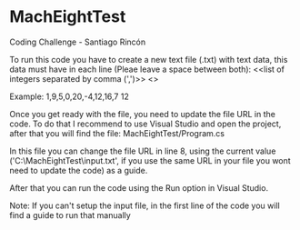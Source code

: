 # MachEightTest
Coding Challenge - Santiago Rincón

To run this code you have to create a new text file (.txt) with text data, this data must have in each line (Pleae leave a space between both):
<<list of integers separated by comma (',')>> <<desired result>>
  
Example:
1,9,5,0,20,-4,12,16,7 12

Once you get ready with the file, you need to update the file URL in the code. To do that I recommend to use Visual Studio and open the project, after that you will find the file:
MachEightTest/Program.cs

In this file you can change the file URL in line 8, using the current value ('C:\MachEightTest\input.txt', if you use the same URL in your file you wont need to update the code) as a guide.
  
After that you can run the code using the Run option in Visual Studio.
  
  
Note: If you can't setup the input file, in the first line of the code you will find a guide to run that manually 

